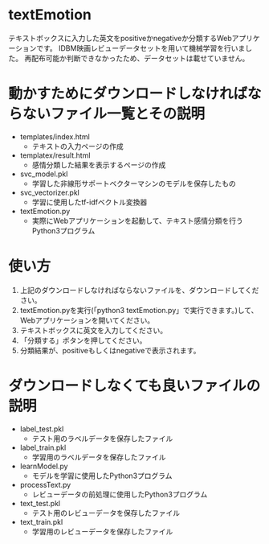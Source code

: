 # textEmotion
テキストボックスに入力した英文をpositiveかnegativeか分類するWebアプリケーションです。
IDBM映画レビューデータセットを用いて機械学習を行いました。
再配布可能か判断できなかったため、データセットは載せていません。

# 動かすためにダウンロードしなければならないファイル一覧とその説明
- templates/index.html
  - テキストの入力ページの作成
- templatex/result.html
  - 感情分類した結果を表示するページの作成
- svc_model.pkl
  - 学習した非線形サポートベクターマシンのモデルを保存したもの
- svc_vectorizer.pkl
  - 学習に使用したtf-idfベクトル変換器
- textEmotion.py
  - 実際にWebアプリケーションを起動して、テキスト感情分類を行うPython3プログラム

# 使い方
1. 上記のダウンロードしなければならないファイルを、ダウンロードしてください。
2. textEmotion.pyを実行(「python3 textEmotion.py」で実行できます。)して、Webアプリケーションを開いてください。
3. テキストボックスに英文を入力してください。
4. 「分類する」ボタンを押してください。
5. 分類結果が、positiveもしくはnegativeで表示されます。

# ダウンロードしなくても良いファイルの説明
- label_test.pkl
  - テスト用のラベルデータを保存したファイル
- label_train.pkl
  - 学習用のラベルデータを保存したファイル
- learnModel.py
  - モデルを学習に使用したPython3プログラム
- processText.py
  - レビューデータの前処理に使用したPython3プログラム
- text_test.pkl
  - テスト用のレビューデータを保存したファイル
- text_train.pkl
  - 学習用のレビューデータを保存したファイル
